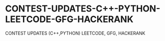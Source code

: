 # CONTEST-UPDATES-C++-PYTHON-LEETCODE-GFG-HACKERANK
CONTEST UPDATES (C++,PYTHON) LEETCODE, GFG, HACKERANK
